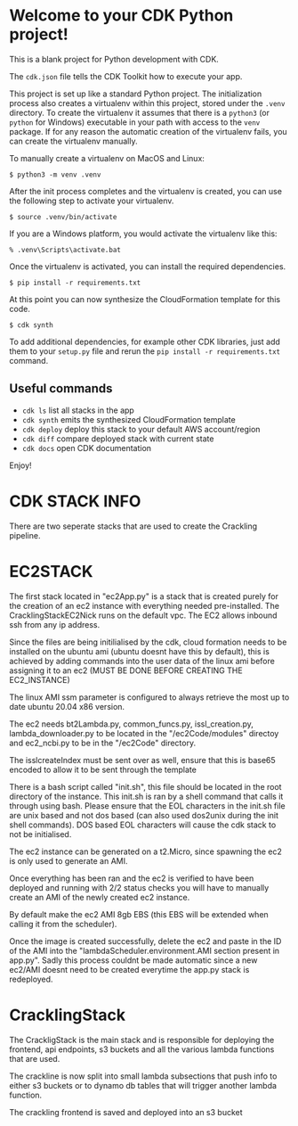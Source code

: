 
# Welcome to your CDK Python project!

This is a blank project for Python development with CDK.

The `cdk.json` file tells the CDK Toolkit how to execute your app.

This project is set up like a standard Python project.  The initialization
process also creates a virtualenv within this project, stored under the `.venv`
directory.  To create the virtualenv it assumes that there is a `python3`
(or `python` for Windows) executable in your path with access to the `venv`
package. If for any reason the automatic creation of the virtualenv fails,
you can create the virtualenv manually.

To manually create a virtualenv on MacOS and Linux:

```
$ python3 -m venv .venv
```

After the init process completes and the virtualenv is created, you can use the following
step to activate your virtualenv.

```
$ source .venv/bin/activate
```

If you are a Windows platform, you would activate the virtualenv like this:

```
% .venv\Scripts\activate.bat
```

Once the virtualenv is activated, you can install the required dependencies.

```
$ pip install -r requirements.txt
```

At this point you can now synthesize the CloudFormation template for this code.

```
$ cdk synth
```

To add additional dependencies, for example other CDK libraries, just add
them to your `setup.py` file and rerun the `pip install -r requirements.txt`
command.

## Useful commands

 * `cdk ls`          list all stacks in the app
 * `cdk synth`       emits the synthesized CloudFormation template
 * `cdk deploy`      deploy this stack to your default AWS account/region
 * `cdk diff`        compare deployed stack with current state
 * `cdk docs`        open CDK documentation

Enjoy!


# CDK STACK INFO

There are two seperate stacks that are used to create the Crackling pipeline.  

# EC2STACK

The first stack located in "ec2App.py" is a stack that is created purely for the creation of an ec2 instance with everything needed pre-installed.  The CracklingStackEC2Nick runs on the default vpc.  The EC2 allows inbound ssh from any ip address.

Since the files are being initilialised by the cdk, cloud formation needs to be installed on the ubuntu ami (ubuntu doesnt have this by default), this is achieved by adding commands into the user data of the linux ami before assigning it to an ec2 (MUST BE DONE BEFORE CREATING THE EC2_INSTANCE)

The linux AMI ssm parameter is configured to always retrieve the most up to date ubuntu 20.04 x86 version.

The ec2 needs bt2Lambda.py, common_funcs.py, issl_creation.py, lambda_downloader.py to be located in the "/ec2Code/modules" directoy and ec2_ncbi.py to be in the "/ec2Code" directory.

The isslcreateIndex must be sent over as well, ensure that this is base65 encoded to allow it to be sent through the template

There is a bash script called "init.sh", this file should be located in the root directory of the instance.  This init.sh is ran by a shell command that calls it through using bash.  Please ensure that the EOL characters in the init.sh file are unix based and not dos based (can also used dos2unix during the init shell commands).  DOS based EOL characters will cause the cdk stack to not be initialised.

The ec2 instance can be generated on a t2.Micro, since spawning the ec2 is only used to generate an AMI.

Once everything has been ran and the ec2 is verified to have been deployed and running with 2/2 status checks you will have to manually create an AMI of the newly created ec2 instance.

By default make the ec2 AMI 8gb EBS (this EBS will be extended when calling it from the scheduler).

Once the image is created successfully, delete the ec2 and paste in the ID of the AMI into the "lambdaScheduler.environment.AMI section present in app.py".  Sadly this process couldnt be made automatic since a new ec2/AMI doesnt need to be created everytime the app.py stack is redeployed.

# CracklingStack

The CrackligStack is the main stack and is responsible for deploying the frontend, api endpoints, s3 buckets and all the various lambda functions that are used.

The crackline is now split into small lambda subsections that push info to either s3 buckets or to dynamo db tables that will trigger another lambda function.

The crackling frontend is saved and deployed into an s3 bucket








